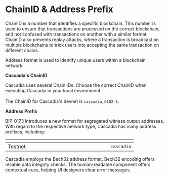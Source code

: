 # ChainID & Address Prefix

ChainID is a number that identifies a specific blockchain. This number is used to ensure that transactions are processed on the correct blockchain, and not confused with transactions on another with a similar format. ChainID also prevents replay attacks, where a transaction is broadcast on multiple blockchains to trick users into accepting the same transaction on different chains.

Address format is used to identify unique users within a blockchain network.



**Cascadia's ChainID**

Cascadia uses several Chain IDs. Choose the correct ChainID when executing Cascadia in your local environment. \
\
The ChainID for Cascadia's devnet is `cascadia_6102-1`.



**Address Prefix**

BIP-0173 introduces a new format for segregated witness output addresses. With regard to the respective network type, Cascadia has many address prefixes, including:

<table data-header-hidden><thead><tr><th width="308.3333333333333"></th><th></th></tr></thead><tbody><tr><td>Testnet</td><td><code>cascadia</code></td></tr></tbody></table>

Cascadia employs the Bech32 address format. Bech32 encoding offers reliable data integrity checks. The human-readable component offers contextual cues, helping UI designers clear error messages.
